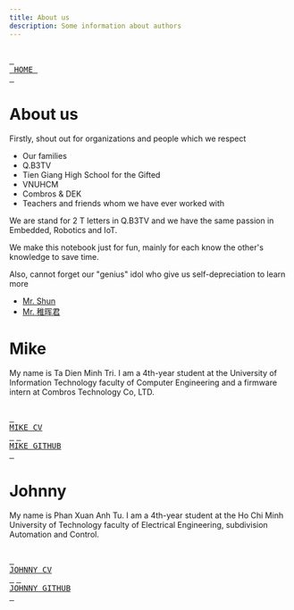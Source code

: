 ```yaml
---
title: About us
description: Some information about authors
---
```


<br> [<kbd> <br> HOME <br> </kbd>][HOME] <br>
# About us
Firstly, shout out for organizations and people which we respect
* Our families
* Q.B3TV 
* Tien Giang High School for the Gifted
* VNUHCM
* Combros & DEK
* Teachers and friends whom we have ever worked with

We are stand for 2 T letters in Q.B3TV and we have the same passion in Embedded, Robotics and IoT.

We make this notebook just for fun, mainly for each know the other's knowledge to save time.

Also, cannot forget our "genius" idol who give us self-depreciation to learn more
* [Mr. Shun](https://cppdeveloper.com/)
* [Mr. 稚晖君](https://www.youtube.com/@user-ow7ej5ss7j)

# Mike
My name is Ta Dien Minh Tri. I am a 4th-year student at the University of Information Technology faculty of Computer Engineering and a firmware intern at Combros Technology Co, LTD.

<br> [<kbd> <br> MIKE CV <br> </kbd>][MIKE_CV]
 [<kbd> <br> MIKE GITHUB <br> </kbd>][MIKE_GITHUB]<br>
# Johnny
My name is Phan Xuan Anh Tu. I am a 4th-year student at the Ho Chi Minh University of Technology faculty of Electrical Engineering, subdivision Automation and Control. 

<br> [<kbd> <br> JOHNNY CV <br> </kbd>][JOHNNY_CV]
 [<kbd> <br> JOHNNY GITHUB <br> </kbd>][JOHNNY_GITHUB]<br>

[HOME]: ../README.md
[MIKE_CV]: Mike/TaDienMinhTri-CV.pdf
[MIKE_GITHUB]: https://github.com/tritdm
[JOHNNY_CV]: Johnny/AnhTu_Résume.pdf
[JOHNNY_GITHUB]: https://github.com/AlphaIkaros2

